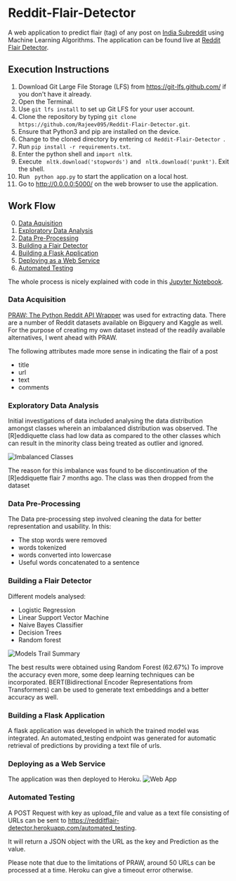 # Reddit-Flair-Detector

A web application to predict flair (tag) of any post on [India Subreddit](https://www.reddit.com/r/india) using Machine Learning Algorithms.
The application can be found live at [Reddit Flair Detector](https://redditflair-detector.herokuapp.com).
   
## Execution Instructions
1. Download Git Large File Storage (LFS) from https://git-lfs.github.com/ if you don't have it already.
2. Open the Terminal.
3. Use ``` git lfs install ``` to set up Git LFS for your user account.
4. Clone the repository by typing ``` git clone https://github.com/Rajeev095/Reddit-Flair-Detector.git ```.
5. Ensure that Python3 and pip are installed on the device.
6. Change to the cloned directory by entering ```cd Reddit-Flair-Detector ```.
7. Run ```pip install -r requirements.txt```.
8. Enter the python shell and ``` import nltk ```.
9. Execute ``` nltk.download('stopwords')``` and ``` nltk.download('punkt')```. Exit the shell.
10. Run ``` python app.py``` to start the application on a local host.
11. Go to http://0.0.0.0:5000/ on the web browser to use the application.

## Work Flow
0. [Data Aquisition](#data-acquisition)
0. [Exploratory Data Analysis](#exploratory-data-analysis)
0. [Data Pre-Processing](#data-pre-processing)
0. [Building a Flair Detector](#building-a-flair-detector)
0. [Building a Flask Application](#building-a-flask-application)
0. [Deploying as a Web Service](#deploying-as-a-web-service)
0. [Automated Testing](#automated-testing)

The whole process is nicely explained with code in this [Jupyter Notebook](https://github.com/Rajeev095/Reddit-Flair-Detector/blob/master/Jupyter%20Notebooks/Reddit%20Flair%20Detector.ipynb).

### Data Acquisition
[PRAW: The Python Reddit API Wrapper](https://praw.readthedocs.io/en/latest/) was used for extracting data. There are a number of Reddit datasets available on Bigquery and Kaggle as well. 
For the purpose of creating my own dataset instead of the readily available alternatives, I went ahead with PRAW.

The following attributes made more sense in indicating the flair of a post
- title
- url
- text
- comments


### Exploratory Data Analysis
Initial investigations of data included analysing the data distribution amongst classes wherein an imbalanced distribution was observed. The [R]eddiquette class had low data as compared to the other classes which can result in the minority class being treated as outlier and ignored.

![Imbalanced Classes](https://github.com/Gunnika/Reddit-Flair-Detector/blob/master/Images/imbalanced.png)

The reason for this imbalance was found to be discontinuation of the [R]eddiquette flair 7 months ago.
The class was then dropped from the dataset


### Data Pre-Processing
The Data pre-processing step involved cleaning the data for better representation and usability. In this:
- The stop words were removed
- words tokenized 
- words converted into lowercase
- Useful words concatenated to a sentence

### Building a Flair Detector
Different models analysed:
- Logistic Regression
- Linear Support Vector Machine
- Naive Bayes Classifier
- Decision Trees
- Random forest

![Models Trail Summary](https://github.com/Gunnika/Reddit-Flair-Detector/blob/master/Images/train.png)


The best results were obtained using Random Forest (62.67%)
To improve the accuracy even more, some deep learning techniques can be incorporated. BERT(Bidirectional Encoder Representations from Transformers) can be used to generate text embeddings and a better accuracy as well.

### Building a Flask Application
A flask application was developed in which the trained model was integrated. An automated_testing endpoint was generated for automatic retrieval of predictions by providing a text file of urls.

### Deploying as a Web Service
The application was then deployed to Heroku. 
![Web App](https://github.com/Gunnika/Reddit-Flair-Detector/blob/master/Images/webapp.png)

### Automated Testing
A POST Request with key as upload_file and value as a text file consisting of URLs can be sent to https://redditflair-detector.herokuapp.com/automated_testing.

It will return a JSON object with the URL as the key and Prediction as the value.

Please note that due to the limitations of PRAW, around 50 URLs can be processed at a time. Heroku can give a timeout error otherwise.
